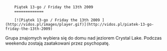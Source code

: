 
        Piątek 13-go / Friday the 13th 2009 
        =============
        
        [![Piątek 13-go / Friday the 13th 2009 ](http://vidos.pl/images/player.gif)](http://vidos.pl/piatek-13-go-friday-the-13th-2009)
        
        
 Grupa znajomych wybiera się do domu nad jeziorem Crystal Lake. Podczas weekendu zostają zaatakowani przez psychopatę.
    